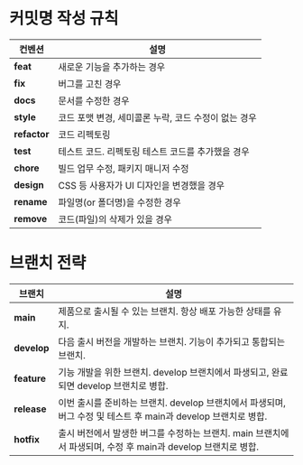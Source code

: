 # 커밋명 작성 규칙

| **컨벤션**      | **설명** |
|--------------|-----------|
| **feat**     | 새로운 기능을 추가하는 경우 |
| **fix**      | 버그를 고친 경우 |
| **docs**     | 문서를 수정한 경우 |
| **style**    | 코드 포맷 변경, 세미콜론 누락, 코드 수정이 없는 경우 |
| **refactor** | 코드 리펙토링 |
| **test**     | 테스트 코드. 리펙토링 테스트 코드를 추가했을 경우 |
| **chore**    | 빌드 업무 수정, 패키지 매니저 수정 |
| **design**   | CSS 등 사용자가 UI 디자인을 변경했을 경우 |
| **rename**   | 파일명(or 폴더명)을 수정한 경우 |
| **remove**   | 코드(파일)의 삭제가 있을 경우 |

# 브랜치 전략

| **브랜치**    | **설명**                                                                         |
|------------|----------------------------------------------------------------------------------|
| **main**   | 제품으로 출시될 수 있는 브랜치. 항상 배포 가능한 상태를 유지.                             |
| **develop** | 다음 출시 버전을 개발하는 브랜치. 기능이 추가되고 통합되는 브랜치.                             |
| **feature** | 기능 개발을 위한 브랜치. develop 브랜치에서 파생되고, 완료되면 develop 브랜치로 병합.       |
| **release** | 이번 출시를 준비하는 브랜치. develop 브랜치에서 파생되며, 버그 수정 및 테스트 후 main과 develop 브랜치로 병합. |
| **hotfix** | 출시 버전에서 발생한 버그를 수정하는 브랜치. main 브랜치에서 파생되며, 수정 후 main과 develop 브랜치로 병합.    |



